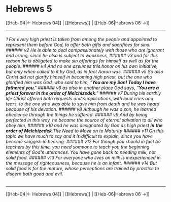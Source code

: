 # Hebrews 5

[[Heb-04|← Hebrews 04]] | [[Hebrews]] | [[Heb-06|Hebrews 06 →]]
***

###### 1 For every high priest is taken from among the people and appointed to represent them before God, to offer both gifts and sacrifices for sins. ###### v2 He is able to deal compassionately with those who are ignorant and erring, since he also is subject to weakness, ###### v3 and for this reason he is obligated to make sin offerings for himself as well as for the people. ###### v4 And no one assumes this honor on his own initiative, but only when called to it by God, as in fact Aaron was. ###### v5 So also Christ did not glorify himself in becoming high priest, but the one who glorified him was God, who said to him, "**_You are my Son! Today I have fathered you_**," ###### v6 as also in another place God says, "**_You are a priest forever in the order of Melchizedek_**." ###### v7 During his earthly life Christ offered both requests and supplications, with loud cries and tears, to the one who was able to save him from death and he was heard because of his devotion. ###### v8 Although he was a son, he learned obedience through the things he suffered. ###### v9 And by being perfected in this way, he became the source of eternal salvation to all who obey him, ###### v10 and he was designated by God as high priest **_in_** **_the order of Melchizedek_**.The Need to Move on to Maturity ###### v11 On this topic we have much to say and it is difficult to explain, since you have become sluggish in hearing. ###### v12 For though you should in fact be teachers by this time, you need someone to teach you the beginning elements of God's utterances. You have gone back to needing milk, not solid food. ###### v13 For everyone who lives on milk is inexperienced in the message of righteousness, because he is an infant. ###### v14 But solid food is for the mature, whose perceptions are trained by practice to discern both good and evil.

***
[[Heb-04|← Hebrews 04]] | [[Hebrews]] | [[Heb-06|Hebrews 06 →]]
